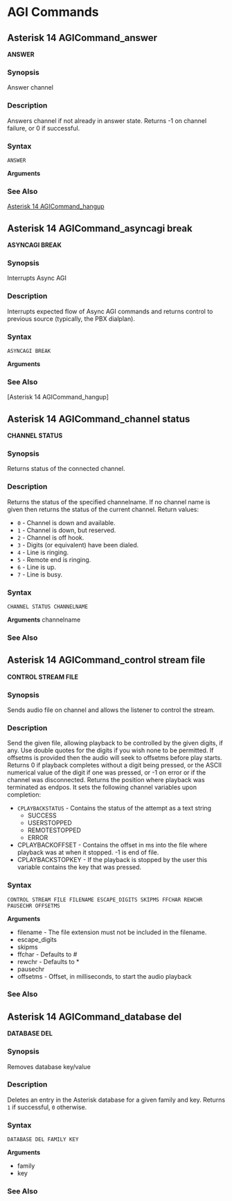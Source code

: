 # AGI Commands
## Asterisk 14 AGICommand_answer
**ANSWER**
### Synopsis
Answer channel
### Description
Answers channel if not already in answer state. Returns -1 on channel failure, or 0 if successful.
### Syntax
```
ANSWER
```
**Arguments**
### See Also
[Asterisk 14 AGICommand_hangup](Asterisk-14-AGICommand_hangup)

## Asterisk 14 AGICommand_asyncagi break
**ASYNCAGI BREAK**
### Synopsis
Interrupts Async AGI
### Description
Interrupts expected flow of Async AGI commands and returns control to previous source (typically, the PBX dialplan).
### Syntax
```
ASYNCAGI BREAK
```
**Arguments**
### See Also
[Asterisk 14 AGICommand_hangup]

## Asterisk 14 AGICommand_channel status
**CHANNEL STATUS**
### Synopsis
Returns status of the connected channel.
### Description
Returns the status of the specified channelname. If no channel name is given then returns the status of the current channel.
Return values:
* `0` - Channel is down and available.
* `1` - Channel is down, but reserved.
* `2` - Channel is off hook.
* `3` - Digits (or equivalent) have been dialed.
* `4` - Line is ringing.
* `5` - Remote end is ringing.
* `6` - Line is up.
* `7` - Line is busy.
### Syntax
```
CHANNEL STATUS CHANNELNAME
```
**Arguments**
channelname
### See Also

## Asterisk 14 AGICommand_control stream file
**CONTROL STREAM FILE**
### Synopsis
Sends audio file on channel and allows the listener to control the stream.
### Description
Send the given file, allowing playback to be controlled by the given digits, if any. Use double quotes for the digits if you wish none to be permitted. If offsetms is provided then the audio will seek to offsetms before play starts. Returns 0 if playback completes without a digit being pressed, or the ASCII numerical value of the digit if one was pressed, or -1 on error or if the channel was disconnected. Returns the position where playback was terminated as endpos.
It sets the following channel variables upon completion:
* `CPLAYBACKSTATUS` - Contains the status of the attempt as a text string
  - SUCCESS
  - USERSTOPPED
  - REMOTESTOPPED
  - ERROR
* CPLAYBACKOFFSET - Contains the offset in ms into the file where playback was at when it stopped. -1 is end of file.
* CPLAYBACKSTOPKEY - If the playback is stopped by the user this variable contains the key that was pressed.
### Syntax
```
CONTROL STREAM FILE FILENAME ESCAPE_DIGITS SKIPMS FFCHAR REWCHR PAUSECHR OFFSETMS
```
**Arguments**
* filename - The file extension must not be included in the filename.
* escape_digits
* skipms
* ffchar - Defaults to #
* rewchr - Defaults to *
* pausechr
* offsetms - Offset, in milliseconds, to start the audio playback
### See Also

## Asterisk 14 AGICommand_database del
**DATABASE DEL**
### Synopsis
Removes database key/value
### Description
Deletes an entry in the Asterisk database for a given family and key.
Returns `1` if successful, `0` otherwise.
### Syntax
```
DATABASE DEL FAMILY KEY
```
**Arguments**
* family
* key
### See Also
